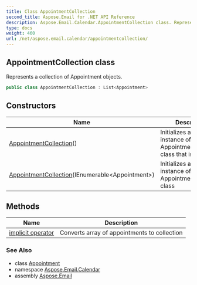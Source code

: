 ```yaml
---
title: Class AppointmentCollection
second_title: Aspose.Email for .NET API Reference
description: Aspose.Email.Calendar.AppointmentCollection class. Represents a collection of Appointment objects
type: docs
weight: 460
url: /net/aspose.email.calendar/appointmentcollection/
---
```

## AppointmentCollection class

Represents a collection of Appointment objects.

```csharp
public class AppointmentCollection : List<Appointment>
```

## Constructors

| Name | Description |
| --- | --- |
| [AppointmentCollection](appointmentcollection/#constructor)() | Initializes a new instance of the AppointmentCollection class that is empty. |
| [AppointmentCollection](appointmentcollection/#constructor_1)(IEnumerable&lt;Appointment&gt;) | Initializes a new instance of the AppointmentCollection class |

## Methods

| Name | Description |
| --- | --- |
| [implicit operator](../../aspose.email.calendar/appointmentcollection/op_implicit/) | Converts array of appointments to collection |

### See Also

* class [Appointment](../appointment/)
* namespace [Aspose.Email.Calendar](../../aspose.email.calendar/)
* assembly [Aspose.Email](../../)


